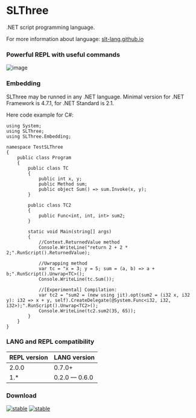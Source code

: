 # SLThree

.NET script programming language.

For more information about language: [slt-lang.github.io](https://slt-lang.github.io)

### Powerful REPL with useful commands

![image](https://github.com/AIexandrKotov/SLThree/assets/44296606/1ed80829-6428-4db7-b956-ee2968b77d2a)

### Embedding
SLThree may be runned in any .NET language. Minimal version for .NET Framework is 4.7.1, for .NET Standard is 2.1.

Here code example for C#:

```CSharp
using System;
using SLThree;
using SLThree.Embedding;

namespace TestSLThree
{
    public class Program
    {
        public class TC
        {
            public int x, y;
            public Method sum;
            public object Sum() => sum.Invoke(x, y);
        }

        public class TC2
        {
            public Func<int, int, int> sum2;
        }

        static void Main(string[] args)
        {
            //Context.ReturnedValue method
            Console.WriteLine("return 2 + 2 * 2;".RunScript().ReturnedValue);

            //Uwrapping method
            var tc = "x = 3; y = 5; sum = (a, b) => a + b;".RunScript().Unwrap<TC>();
            Console.WriteLine(tc.Sum());

            //[Experimental] Compilation:
            var tc2 = "sum2 = (new using jit).opt(sum2 = (i32 x, i32 y): i32 => x + y, self).CreateDelegate(@System.Func<i32, i32, i32>);".RunScript().Unwrap<TC2>();
            Console.WriteLine(tc2.sum2(35, 65));
        }
    }
}

```

### LANG and REPL compatibility

| REPL version    | LANG version    |
|-----------------|-----------------|
| 2.0.0           | 0.7.0+          |
| 1.*             | 0.2.0 — 0.6.0   |

### Download
[![stable](https://img.shields.io/badge/REPL_stable-2.0.0-00cc00)](https://github.com/AIexandrKotov/SLThree/releases/tag/0.7.0) [![stable](https://img.shields.io/badge/LANG_exp-0.7.0-ccaa00)](https://github.com/AIexandrKotov/SLThree/releases/tag/0.7.0)